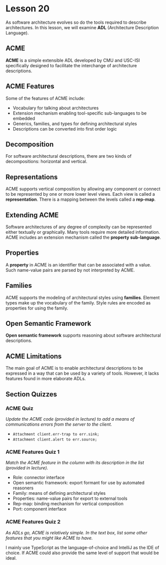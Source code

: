 # Lesson 20

As software architecture evolves so do the tools required to describe architectures. In this lesson, we will examine **ADL** (Architecture Description Language).

## ACME

**ACME** is a simple extensible ADL developed by CMU and USC-ISI specifically designed to facilitate the interchange of architecture descriptions.

## ACME Features

Some of the features of ACME include:

- Vocabulary for talking about architectures
- Extension mechanism enabling tool-specific sub-languages to be embedded
- Generics, families, and types for defining architectural styles
- Descriptions can be converted into first order logic

## Decomposition

For software architectural descriptions, there are two kinds of decompositions: horizontal and vertical.

## Representations

ACME supports vertical composition by allowing any component or connect to be represented by one or more lower level views. Each view is called a **representation**. There is a mapping between the levels called a **rep-map**.

## Extending ACME

Software architectures of any degree of complexity can be represented either textually or graphically. Many tools require more detailed information. ACME includes an extension mechanism called the **property sub-language**.

## Properties

A **property** in ACME is an identifier that can be associated with a value. Such name-value pairs are parsed by not interpreted by ACME.

## Families

ACME supports the modeling of architectural styles using **families**. Element types make up the vocabulary of the family. Style rules are encoded as properties for using the family.

## Open Semantic Framework

**Open semantic framework** supports reasoning about software architectural descriptions.

## ACME Limitations

The main goal of ACME is to enable architectural descriptions to be expressed in a way that can be used by a variety of tools. However, it lacks features found in more elaborate ADLs.

## Section Quizzes

### ACME Quiz

_Update the ACME code (provided in lecture) to add a means of communications errors from the server to the client._

- `Attachment client.err-trap to err.sink;`
- `Attachment client.alert to err.source;`

### ACME Features Quiz 1

_Match the ACME feature in the column with its description in the list (provided in lecture)._

- Role: connector interface
- Open semantic framework: export formant for use by automated reasoners
- Family: means of defining architectural styles
- Properties: name-value pairs for export to external tools
- Rep-map: binding mechanism for vertical composition
- Port: component interface

### ACME Features Quiz 2

_As ADLs go, ACME is relatively simple. In the text box, list some other features that you might like ACME to have._

I mainly use TypeScript as the language-of-choice and IntelliJ as the IDE of choice. If ACME could also provide the same level of support that would be ideal.
